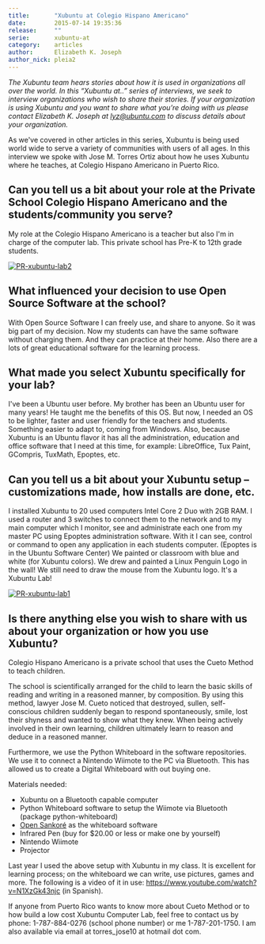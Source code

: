 ```yaml
---
title:       "Xubuntu at Colegio Hispano Americano"
date:        2015-07-14 19:35:36
release:     ""
serie:       xubuntu-at
category:    articles
author:      Elizabeth K. Joseph
author_nick: pleia2
---
```


*The Xubuntu team hears stories about how it is used in organizations all over the world. In this “Xubuntu at..” series of interviews, we seek to interview organizations who wish to share their stories. If your organization is using Xubuntu and you want to share what you’re doing with us please contact Elizabeth K. Joseph at lyz@ubuntu.com to discuss details about your organization.*

As we've covered in other articles in this series, Xubuntu is being used world wide to serve a variety of communities with users of all ages. In this interview we spoke with Jose M. Torres Ortiz about how he uses Xubuntu where he teaches, at Colegio Hispano Americano in Puerto Rico.

Can you tell us a bit about your role at the Private School Colegio Hispano Americano and the students/community you serve?
---------------------------------------------------------------------------------------------------------------------------

My role at the Colegio Hispano Americano is a teacher but also I'm in charge of the computer lab. This private school has Pre-K to 12th grade students.

[![PR-xubuntu-lab2](/assets/articles/series/PR-xubuntu-lab2-475x267.jpg)](/assets/articles/series/PR-xubuntu-lab2.jpg)

What influenced your decision to use Open Source Software at the school?
------------------------------------------------------------------------

With Open Source Software I can freely use, and share to anyone. So it was big part of my decision. Now my students can have the same software without charging them. And they can practice at their home. Also there are a lots of great educational software for the learning process.

What made you select Xubuntu specifically for your lab?
-------------------------------------------------------

I've been a Ubuntu user before. My brother has been an Ubuntu user for many years! He taught me the benefits of this OS. But now, I needed an OS to be lighter, faster and user friendly for the teachers and students. Something easier to adapt to, coming from Windows. Also, because Xubuntu is an Ubuntu flavor it has all the administration, education and office software that I need at this time, for example: LibreOffice, Tux Paint, GCompris, TuxMath, Epoptes, etc.

Can you tell us a bit about your Xubuntu setup – customizations made, how installs are done, etc.
-------------------------------------------------------------------------------------------------

I installed Xubuntu to 20 used computers Intel Core 2 Duo with 2GB RAM. I used a router and 3 switches to connect them to the network and to my main computer which I monitor, see and administrate each one from my master PC using Epoptes administration software. With it I can see, control or command to open any application in each students computer. (Epoptes is in the Ubuntu Software Center) We painted or classroom with blue and white (for Xubuntu colors). We drew and painted a Linux Penguin Logo in the wall! We still need to draw the mouse from the Xubuntu logo. It's a Xubuntu Lab!

[![PR-xubuntu-lab1](/assets/articles/series/PR-xubuntu-lab1-475x267.jpg)](/assets/articles/series/PR-xubuntu-lab1.jpg)

Is there anything else you wish to share with us about your organization or how you use Xubuntu?
------------------------------------------------------------------------------------------------

Colegio Hispano Americano is a private school that uses the Cueto Method to teach children.

The school is scientifically arranged for the child to learn the basic skills of reading and writing in a reasoned manner, by composition. By using this method, lawyer Jose M. Cueto noticed that destroyed, sullen, self-conscious children suddenly began to respond spontaneously, smile, lost their shyness and wanted to show what they knew. When being actively involved in their own learning, children ultimately learn to reason and deduce in a reasoned manner.

Furthermore, we use the Python Whiteboard in the software repositories. We use it to connect a Nintendo Wiimote to the PC via Bluetooth. This has allowed us to create a Digital Whiteboard with out buying one.

Materials needed:

- Xubuntu on a Bluetooth capable computer
- Python Whiteboard software to setup the Wiimote via Bluetooth (package python-whiteboard)
- [Open Sankoré](http://open-sankore.org/) as the whiteboard software
- Infrared Pen (buy for $20.00 or less or make one by yourself)
- Nintendo Wiimote
- Projector

Last year I used the above setup with Xubuntu in my class. It is excellent for learning process; on the whiteboard we can write, use pictures, games and more. The following is a video of it in use: <https://www.youtube.com/watch?v=N1XzGk43njc> (in Spanish).

If anyone from Puerto Rico wants to know more about Cueto Method or to how build a low cost Xubuntu Computer Lab, feel free to contact us by phone: 1-787-884-0276 (school phone number) or me 1-787-201-1750. I am also available via email at torres_jose10 at hotmail dot com.

